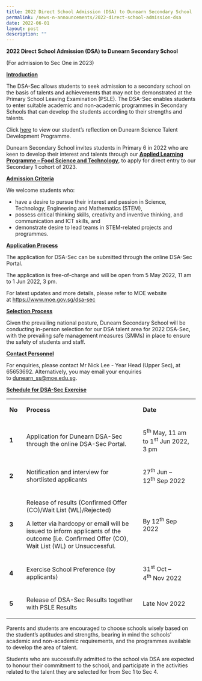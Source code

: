```yaml
---
title: 2022 Direct School Admission (DSA) to Dunearn Secondary School
permalink: /news-n-announcements/2022-direct-school-admission-dsa
date: 2022-06-01
layout: post
description: ""
---
```

<p><strong>2022 Direct School Admission (DSA) to Dunearn Secondary School</strong></p>
<p>(For admission to Sec One in 2023)</p>
<p><strong><u>Introduction</u></strong></p>
<p>The DSA-Sec allows students to seek admission to a secondary school on the basis of talents and achievements that may not be demonstrated at the Primary School Leaving Examination (PSLE). The DSA-Sec enables students to enter suitable academic and non-academic programmes in Secondary Schools that can develop the students according to their strengths and talents.</p>
<p>Click&nbsp;<a href="/images/Students%20Reflection%20final%20for%20upload.jpg">here</a>&nbsp;to view our student&rsquo;s reflection on Dunearn Science Talent Development Programme.&nbsp;</p>
<p>Dunearn Secondary School invites students in Primary 6 in 2022 who are keen to develop their interest and talents through our&nbsp;<strong><u>Applied Learning Programme &ndash; Food Science and Technology</u></strong>,&nbsp;to apply for direct entry to our Secondary 1 cohort of 2023.</p>
<p><strong><u>Admission Criteria</u></strong></p>
<p><u></u>We welcome students who:</p>
<ul type="disc">
<li>have a desire to pursue their interest and passion in Science, Technology, Engineering and Mathematics (STEM),</li>
<li>possess critical thinking skills, creativity and inventive thinking, and communication and ICT&nbsp;skills, and</li>
<li>demonstrate desire to lead teams in STEM-related projects and programmes.</li>
</ul>
<p><strong><u>Application Process</u></strong></p>
<p>The application for DSA-Sec can be submitted through the online DSA-Sec Portal.</p>
<p>The application is free-of-charge and will be open from 5 May 2022, 11 am to 1 Jun 2022, 3 pm.</p>
<p>For latest updates and more details, please refer to MOE website at&nbsp;<a href="https://www.moe.gov.sg/dsa-sec">https://www.moe.gov.sg/dsa-sec</a></p>
<p><strong><u>Selection Process</u></strong></p>
<p>Given the prevailing national posture, Dunearn Secondary School will be conducting in-person selection for our DSA talent area for 2022 DSA-Sec, with the prevailing safe management measures (SMMs) in place to ensure the safety of students and staff.</p>
<p><strong><u>Contact Personnel</u></strong><u></u></p>
<p>For enquiries, please contact Mr Nick Lee - Year Head (Upper Sec), at 65653692. Alternatively, you may email your enquiries to&nbsp;<a href="mailto:dunearn_ss@moe.edu.sg">dunearn_ss@moe.edu.sg</a>.</p>
<p><strong><u>Schedule for DSA-Sec Exercise</u></strong><u></u></p>
<table width="670">
<tbody>
<tr>
<td width="36">
<p><strong>No</strong></p>
</td>
<td width="446">
<p><strong>Process</strong></p>
</td>
<td width="189">
<p><strong>Date</strong></p>
</td>
</tr>
<tr>
<td width="36">
<p><strong>1</strong></p>
</td>
<td width="446">
<p>Application for Dunearn DSA-Sec through the online DSA-Sec Portal.</p>
</td>
<td width="189">
<p>5<sup>th</sup>&nbsp;May, 11 am to 1<sup>st</sup>&nbsp;Jun 2022, 3 pm</p>
</td>
</tr>
<tr>
<td width="36">
<p><strong>2</strong></p>
</td>
<td width="446">
<p>Notification and interview for shortlisted applicants</p>
</td>
<td width="189">
<p>27<sup>th</sup>&nbsp;Jun &ndash; 12<sup>th</sup>&nbsp;Sep 2022</p>
</td>
</tr>
<tr>
<td width="36">
<p><strong>3</strong></p>
</td>
<td width="446">
<p>Release of results (Confirmed Offer (CO)/Wait List (WL)/Rejected)</p>
<p>A letter via hardcopy or email will be issued to inform applicants of the outcome [i.e. Confirmed Offer (CO), Wait List (WL) or Unsuccessful.</p>
</td>
<td width="189">
<p>By 12<sup>th</sup>&nbsp;Sep 2022</p>
</td>
</tr>
<tr>
<td width="36">
<p><strong>4</strong></p>
</td>
<td width="446">
<p>Exercise School Preference (by applicants)</p>
</td>
<td width="189">
<p>31<sup>st</sup>&nbsp;Oct &ndash; 4<sup>th</sup>&nbsp;Nov 2022</p>
</td>
</tr>
<tr>
<td width="36">
<p><strong>5</strong></p>
</td>
<td width="446">
<p>Release of DSA-Sec Results together with PSLE Results</p>
</td>
<td width="189">
<p>Late Nov 2022</p>
</td>
</tr>
</tbody>
</table>
<p>Parents and students are encouraged to choose schools wisely based on the student&rsquo;s aptitudes and strengths, bearing in mind the schools&rsquo; academic and non-academic requirements, and the programmes available to develop the area of talent.</p>
<p>Students who are successfully admitted to the school via DSA are expected to honour their commitment to the school, and participate in the activities related to the talent they are selected for from Sec 1 to Sec 4.</p>